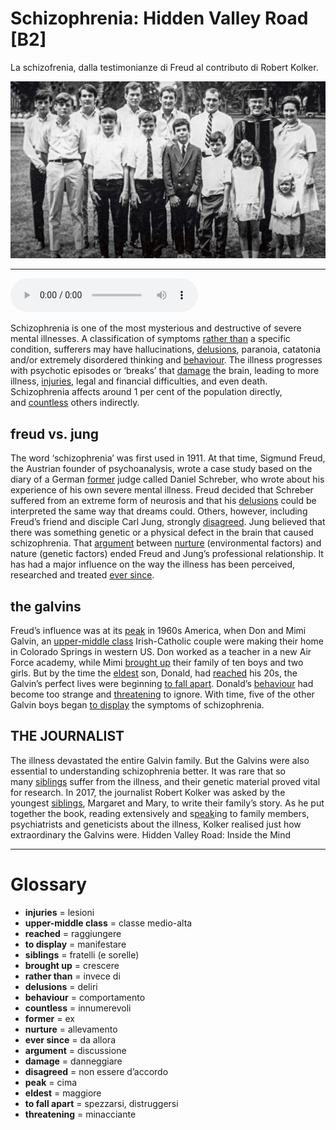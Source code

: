# Schizophrenia: Hidden Valley Road   [B2]

La schizofrenia, dalla testimonianze di Freud al contributo di Robert Kolker.

![](Schizophrenia%20Hidden%20Valley%20Road.jpg)

--------------

<div>
<audio controls autoplay>
    <source src="https://raw.githubusercontent.com/dartie/speakup/main/2023-02/Schizophrenia%20Hidden%20Valley%20Road.mp3" type="audio/mpeg">
</audio>
</div>


Schizophrenia is one of the most mysterious and destructive of severe mental illnesses. A classification of symptoms [rather than](## "invece di") a specific condition, sufferers may have hallucinations, [delusions](## "deliri"), paranoia, catatonia and/or extremely disordered thinking and [behaviour](## "comportamento"). The illness progresses with psychotic episodes or ‘breaks’ that [damage](## "danneggiare") the brain, leading to more illness, [injuries](## "lesioni"), legal and financial difficulties, and even death. Schizophrenia affects around 1 per cent of the population directly, and [countless](## "innumerevoli") others indirectly. 

## freud vs. jung
The word ‘schizophrenia’ was first used in 1911. At that time, Sigmund Freud, the Austrian founder of psychoanalysis, wrote a case study based on the diary of a German [former](## "ex") judge called Daniel Schreber, who wrote about his experience of his own severe mental illness. Freud decided that Schreber suffered from an extreme form of neurosis and that his [delusions](## "deliri") could be interpreted the same way that dreams could. Others, however, including Freud’s friend and disciple Carl Jung, strongly [disagreed](## "non essere d’accordo"). Jung believed that there was something genetic or a physical defect in the brain that caused schizophrenia. That [argument](## "discussione") between [nurture](## "allevamento") (environmental factors) and nature (genetic factors) ended Freud and Jung’s professional relationship. It has had a major influence on the way the illness has been perceived, researched and treated [ever since](## "da allora").

## the galvins
Freud’s influence was at its [peak](## "cima") in 1960s America, when Don and Mimi Galvin, an [upper-middle class](## "classe medio-alta") Irish-Catholic couple were making their home in Colorado Springs in western US. Don worked as a teacher in a new Air Force academy, while Mimi [brought up](## "crescere") their family of ten boys and two girls. But by the time the [eldest](## "maggiore") son, Donald, had [reached](## "raggiungere") his 20s, the Galvin’s perfect lives were beginning [to fall apart](## "spezzarsi, distruggersi"). Donald’s [behaviour](## "comportamento") had become too strange and [threatening](## "minacciante") to ignore. With time, five of the other Galvin boys began [to display](## "manifestare") the symptoms of schizophrenia. 

## THE JOURNALIST
The illness devastated the entire Galvin family. But the Galvins were also essential to understanding schizophrenia better. It was rare that so many [siblings](## "fratelli (e sorelle)") suffer from the illness, and their genetic material proved vital for research. In 2017, the journalist Robert Kolker was asked by the youngest [siblings](## "fratelli (e sorelle)"), Margaret and Mary, to write their family’s story. As he put together the book, reading extensively and s[peak](## "cima")ing to family members, psychiatrists and geneticists about the illness, Kolker realised just how extraordinary the Galvins were.
Hidden Valley Road: Inside the Mind

--------------

<div style = "display:block; clear:both; page-break-after:always;"></div>

# Glossary
* **injuries** = lesioni
* **upper-middle class** = classe medio-alta
* **reached** = raggiungere
* **to display** = manifestare
* **siblings** = fratelli (e sorelle)
* **brought up** = crescere
* **rather than** = invece di
* **delusions** = deliri
* **behaviour** = comportamento
* **countless** = innumerevoli
* **former** = ex
* **nurture** = allevamento
* **ever since** = da allora
* **argument** = discussione
* **damage** = danneggiare
* **disagreed** = non essere d’accordo
* **peak** = cima
* **eldest** = maggiore
* **to fall apart** = spezzarsi, distruggersi
* **threatening** = minacciante
